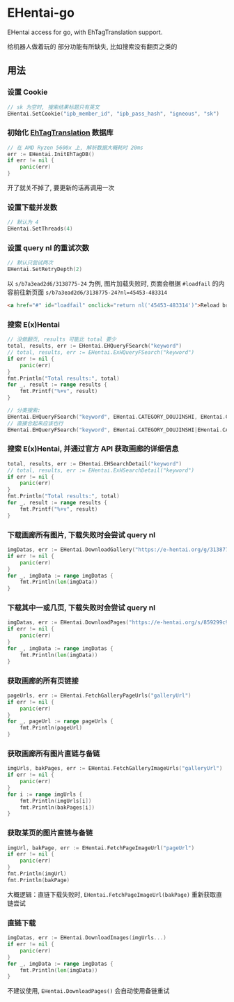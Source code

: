 # EHentai-go

EHentai access for go, with EhTagTranslation support.

给机器人做着玩的 部分功能有所缺失, 比如搜索没有翻页之类的

## 用法

### 设置 Cookie

```go
// sk 为空时, 搜索结果标题只有英文
EHentai.SetCookie("ipb_member_id", "ipb_pass_hash", "igneous", "sk")
```

### 初始化 [EhTagTranslation](github.com/EhTagTranslation/Database) 数据库

```go
// 在 AMD Ryzen 5600x 上, 解析数据大概耗时 20ms
err := EHentai.InitEhTagDB()
if err != nil {
    panic(err)
}
```

开了就关不掉了, 要更新的话再调用一次

### 设置下载并发数

```go
// 默认为 4
EHentai.SetThreads(4)
```

### 设置 query nl 的重试次数

```go
// 默认只尝试两次
EHentai.SetRetryDepth(2)
```

以 `s/b7a3ead2d6/3138775-24` 为例, 图片加载失败时, 页面会根据 `#loadfail` 的内容前往新页面 `s/b7a3ead2d6/3138775-24?nl=45453-483314`

```html
<a href="#" id="loadfail" onclick="return nl('45453-483314')">Reload broken image</a>
```

### 搜索 E(x)Hentai

```go
// 没做翻页, results 可能比 total 要少
total, results, err := EHentai.EHQueryFSearch("keyword")
// total, results, err := EHentai.ExHQueryFSearch("keyword")
if err != nil {
    panic(err)
}
fmt.Println("Total results:", total)
for _, result := range results {
    fmt.Printf("%+v", result)
}

// 分类搜索:
EHentai.EHQueryFSearch("keyword", EHentai.CATEGORY_DOUJINSHI, EHentai.CATEGORY_MANGA)
// 直接合起来应该也行
EHentai.EHQueryFSearch("keyword", EHentai.CATEGORY_DOUJINSHI|EHentai.CATEGORY_MANGA)
```

### 搜索 E(x)Hentai, 并通过官方 API 获取画廊的详细信息

```go
total, results, err := EHentai.EHSearchDetail("keyword")
// total, results, err := EHentai.ExHSearchDetail("keyword")
if err != nil {
    panic(err)
}
fmt.Println("Total results:", total)
for _, result := range results {
    fmt.Printf("%+v", result)
}
```

### 下载画廊所有图片, 下载失败时会尝试 query nl

```go
imgDatas, err := EHentai.DownloadGallery("https://e-hentai.org/g/3138775/30b0285f9b")
if err != nil {
    panic(err)
}
for _, imgData := range imgDatas {
    fmt.Println(len(imgData))
}
```

### 下载其中一或几页, 下载失败时会尝试 query nl

```go
imgDatas, err := EHentai.DownloadPages("https://e-hentai.org/s/859299c9ef/3138775-7", "https://e-hentai.org/s/0b2127ea05/3138775-8")
if err != nil {
    panic(err)
}
for _, imgData := range imgDatas {
    fmt.Println(len(imgData))
}
```

### 获取画廊的所有页链接

```go
pageUrls, err := EHentai.FetchGalleryPageUrls("galleryUrl")
if err != nil {
    panic(err)
}
for _, pageUrl := range pageUrls {
    fmt.Println(pageUrl)
}
```

### 获取画廊所有图片直链与备链

```go
imgUrls, bakPages, err := EHentai.FetchGalleryImageUrls("galleryUrl")
if err != nil {
    panic(err)
}
for i := range imgUrls {
    fmt.Println(imgUrls[i])
    fmt.Println(bakPages[i])
}
```

### 获取某页的图片直链与备链

```go
imgUrl, bakPage, err := EHentai.FetchPageImageUrl("pageUrl")
if err != nil {
    panic(err)
}
fmt.Println(imgUrl)
fmt.Println(bakPage)
```

大概逻辑：直链下载失败时, `EHentai.FetchPageImageUrl(bakPage)` 重新获取直链尝试

### 直链下载

```go
imgDatas, err := EHentai.DownloadImages(imgUrls...)
if err != nil {
    panic(err)
}
for _, imgData := range imgDatas {
    fmt.Println(len(imgData))
}
```

不建议使用, `EHentai.DownloadPages()` 会自动使用备链重试
